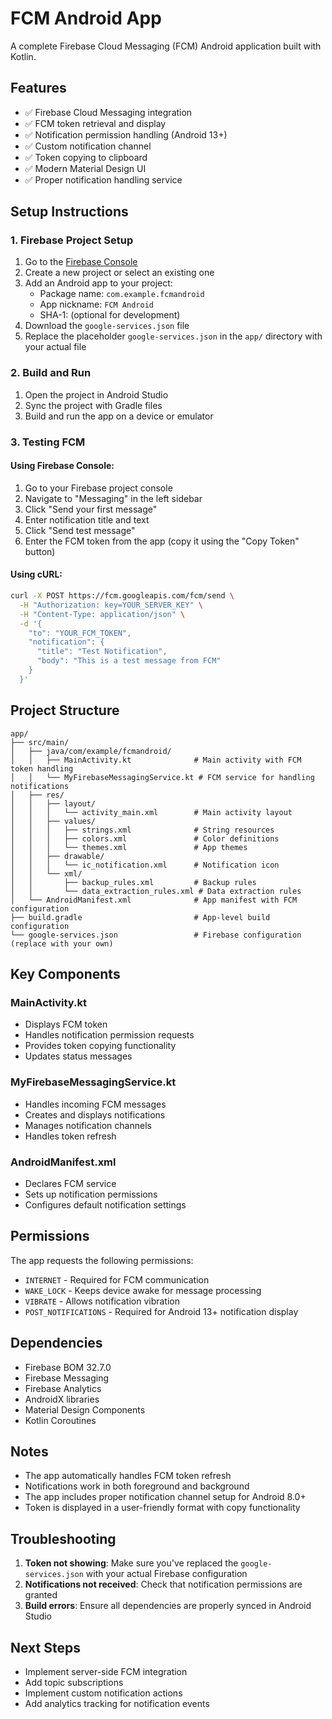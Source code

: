 # FCM Android App

A complete Firebase Cloud Messaging (FCM) Android application built with Kotlin.

## Features

- ✅ Firebase Cloud Messaging integration
- ✅ FCM token retrieval and display
- ✅ Notification permission handling (Android 13+)
- ✅ Custom notification channel
- ✅ Token copying to clipboard
- ✅ Modern Material Design UI
- ✅ Proper notification handling service

## Setup Instructions

### 1. Firebase Project Setup

1. Go to the [Firebase Console](https://console.firebase.google.com/)
2. Create a new project or select an existing one
3. Add an Android app to your project:
   - Package name: `com.example.fcmandroid`
   - App nickname: `FCM Android`
   - SHA-1: (optional for development)
4. Download the `google-services.json` file
5. Replace the placeholder `google-services.json` in the `app/` directory with your actual file

### 2. Build and Run

1. Open the project in Android Studio
2. Sync the project with Gradle files
3. Build and run the app on a device or emulator

### 3. Testing FCM

#### Using Firebase Console:
1. Go to your Firebase project console
2. Navigate to "Messaging" in the left sidebar
3. Click "Send your first message"
4. Enter notification title and text
5. Click "Send test message"
6. Enter the FCM token from the app (copy it using the "Copy Token" button)

#### Using cURL:
```bash
curl -X POST https://fcm.googleapis.com/fcm/send \
  -H "Authorization: key=YOUR_SERVER_KEY" \
  -H "Content-Type: application/json" \
  -d '{
    "to": "YOUR_FCM_TOKEN",
    "notification": {
      "title": "Test Notification",
      "body": "This is a test message from FCM"
    }
  }'
```

## Project Structure

```
app/
├── src/main/
│   ├── java/com/example/fcmandroid/
│   │   ├── MainActivity.kt              # Main activity with FCM token handling
│   │   └── MyFirebaseMessagingService.kt # FCM service for handling notifications
│   ├── res/
│   │   ├── layout/
│   │   │   └── activity_main.xml        # Main activity layout
│   │   ├── values/
│   │   │   ├── strings.xml              # String resources
│   │   │   ├── colors.xml               # Color definitions
│   │   │   └── themes.xml               # App themes
│   │   ├── drawable/
│   │   │   └── ic_notification.xml      # Notification icon
│   │   └── xml/
│   │       ├── backup_rules.xml         # Backup rules
│   │       └── data_extraction_rules.xml # Data extraction rules
│   └── AndroidManifest.xml              # App manifest with FCM configuration
├── build.gradle                         # App-level build configuration
└── google-services.json                 # Firebase configuration (replace with your own)
```

## Key Components

### MainActivity.kt
- Displays FCM token
- Handles notification permission requests
- Provides token copying functionality
- Updates status messages

### MyFirebaseMessagingService.kt
- Handles incoming FCM messages
- Creates and displays notifications
- Manages notification channels
- Handles token refresh

### AndroidManifest.xml
- Declares FCM service
- Sets up notification permissions
- Configures default notification settings

## Permissions

The app requests the following permissions:
- `INTERNET` - Required for FCM communication
- `WAKE_LOCK` - Keeps device awake for message processing
- `VIBRATE` - Allows notification vibration
- `POST_NOTIFICATIONS` - Required for Android 13+ notification display

## Dependencies

- Firebase BOM 32.7.0
- Firebase Messaging
- Firebase Analytics
- AndroidX libraries
- Material Design Components
- Kotlin Coroutines

## Notes

- The app automatically handles FCM token refresh
- Notifications work in both foreground and background
- The app includes proper notification channel setup for Android 8.0+
- Token is displayed in a user-friendly format with copy functionality

## Troubleshooting

1. **Token not showing**: Make sure you've replaced the `google-services.json` with your actual Firebase configuration
2. **Notifications not received**: Check that notification permissions are granted
3. **Build errors**: Ensure all dependencies are properly synced in Android Studio

## Next Steps

- Implement server-side FCM integration
- Add topic subscriptions
- Implement custom notification actions
- Add analytics tracking for notification events
